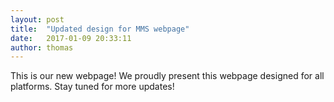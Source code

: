 ```yaml
---
layout: post
title:  "Updated design for MMS webpage"
date:   2017-01-09 20:33:11
author: thomas
---
```


This is our new webpage! We proudly present this webpage designed for all platforms.
Stay tuned for more updates!